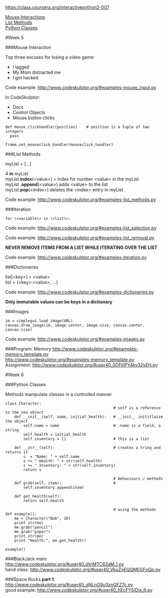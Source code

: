 https://class.coursera.org/interactivepython2-007  

[Mouse Interactions](#mouse-interaction-section)  
[List Methods](#list-methods-section)  
[Python Classes](#python-class-section)  

#Week 5
<div id='mouse-interaction-section'></div>
###Mouse Interaction

Top three excuses for losing a video game:
- I lagged
- My Mom distracted me
- I got hacked

Code example: http://www.codeskulptor.org/#examples-mouse_input.py  

In CodeSkulptor:  
- Docs
- Control Objects
- Mouse button clicks

```
def mouse_clickhandler(position)    # position is a tuple of two integers
  pass

frame.set_mouseclick_handler(mouseclick_handler)
```
<div id='list-methods-section'></div>
###List Methods

myList = [...]  

4 **in** myList  
myList.**index**(\<value\>) = index for number \<value\> in the myList  
myList .**append**(\<value\>)  adds \<value\> to the list  
myList.**pop**(\<index\>)  deletes the \<index\> entry in myList  

Code example: http://www.codeskulptor.org/#examples-list_methods.py  

###Iteration
```
for \<variable\> in \<list\>:
```
Code example: http://www.codeskulptor.org/#examples-list_selection.py  

Code example: http://www.codeskulptor.org/#examples-list_removal.py  

**NEVER REMOVE ITEMS FROM A LIST WHILE ITERATING OVER THE LIST**  

Code example: http://www.codeskulptor.org/#examples-iteration.py  

###Dictionaries

list[\<key\>] = \<value\>  
list = \{\<key\>:\<value\>, ...\}  

Code example: http://www.codeskulptor.org/#examples-dictionaries.py  

**Only immutable values can be keys in a dictionary**

###Images
```
im = simplegui.load_image(URL)
canvas.draw_image(im, image.center, image.size, canvas.center, canvas.size)
```

Code example: http://www.codeskulptor.org/#examples-images.py  

###Program: Memory
http://www.codeskulptor.org/#examples-memory_template.py  
http://www.codeskulptor.org/#examples-memory_template.py  
Assignment: http://www.codeskulptor.org/#user40_0OfViPY4ky32vEH.py  

#Week 6
<div id='python-class-section'></div>
###Python Classes

Methods manipulate classes in a controlled manner

```
class Character:
                                                # self is a reference to the new object
    def __init__(self, name, initial_health):   # __init__ inititlaize the object
        self.name = name                        # .name is a field, a string
        self.health = initial_health
        self.inventory = []                     # this is a list
        
    def __str__(self):                          # creates a tring and returns it
        s  = "Name: " + self.name
        s += " Health: " + str(self.health)
        s += " Inventory: " + str(self.inventory)
        return s
    
                                                # behaviours / methods
    def grab(self, item):                       # 
        self.inventory.append(item)
        
    def get_health(self):
        return self.health
    
                                                # using the methods
def example():
    me = Character("Bob", 20)
    print str(me)
    me.grab("pencil")
    me.grab("paper")
    print str(me)
    print "Health:", me.get_health()
    
example()
```
###BlackJack
main: http://www.codeskulptor.org/#user40_dtnMTC62aM_1.py  
hand class: http://www.codeskulptor.org/#user40_VkuZqEQQMEGFoQp.py   

###Space Rocks
**part 1**: http://www.codeskulptor.org/#user40_gNLnG9u3znGFZ7c.py  
good example: http://www.codeskulptor.org/#user40_hEcFYSjDix_6.py  
